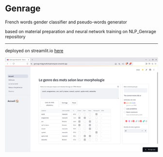 # Genrage

French words gender classifier and pseudo-words generator 

based on material preparation and neural network training on NLP_Genrage repository

---

deployed on streamlit.io [here](https://genrage-fvdjgshaftx5isphvmqswn.streamlit.app/)


<!-- <img src="./images/Capture-Streamlit_App.png" alt="Genrage on streamlit.io" 
style="border-radius: 12px; margin: 30px; transform: rotate(-5deg); border: 5px solid #8ce;"   width="500"> -->

[![screenshot](./images/Capture-Streamlit_App.png '')](https://genrage-fvdjgshaftx5isphvmqswn.streamlit.app/)
